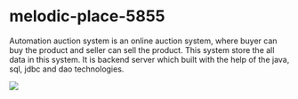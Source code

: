 # melodic-place-5855
Automation auction system is an online auction system, where buyer can buy the product and seller can sell the product. This system store the all data in this system. It is backend server which built with the help of the java, sql, jdbc and dao technologies.




<img src="https://cdn2.dontpayfull.com/media/logos/size/300x300/auctionking.com..png?v=20220728030452590120"/>
